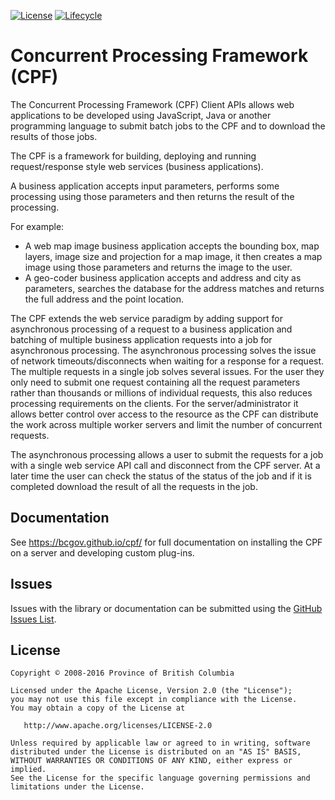 [![License](https://img.shields.io/badge/Apache%202.0-License-blue.svg)](https://raw.githubusercontent.com/bcgov/cpf/gh-pages/LICENSE)
[![Lifecycle](https://img.shields.io/badge/Lifecycle-Stable-97ca00)](https://github.com/bcgov/repomountie/blob/master/doc/lifecycle-badges.md)

# Concurrent Processing Framework (CPF)

The Concurrent Processing Framework (CPF) Client APIs allows web applications to be developed using JavaScript, Java or another programming language to submit batch jobs to the CPF and to download the results of those jobs.

The CPF is a framework for building, deploying and running request/response style web services (business applications).

A business application accepts input parameters, performs some processing using those parameters and then returns the result of the processing.

For example:

* A web map image business application accepts the bounding box, map layers, image size and projection for a map image, it then creates a map image using those parameters and returns the image to the user.
* A geo-coder business application accepts and address and city as parameters, searches the database for the address matches and returns the full address and the point location.

The CPF extends the web service paradigm by adding support for asynchronous processing of a request to a business application and batching of multiple business application requests into a job for asynchronous processing. The asynchronous processing solves the issue of network timeouts/disconnects when waiting for a response for a request. The multiple requests in a single job solves several issues. For the user they only need to submit one request containing all the request parameters rather than thousands or millions of individual requests, this also reduces processing requirements on the clients. For the server/administrator it allows better control over access to the resource as the CPF can distribute the work across multiple worker servers and limit the number of concurrent requests.

The asynchronous processing allows a user to submit the requests for a job with a single web service API call and disconnect from the CPF server. At a later time the user can check the status of the status of the job and if it is completed download the result of all the requests in the job.

## Documentation

See https://bcgov.github.io/cpf/ for full documentation on installing the CPF on a server and
developing custom plug-ins.

## Issues

Issues with the library or documentation can be submitted using the [GitHub Issues List](https://github.com/bcgov/cpf/issues).

## License

    Copyright © 2008-2016 Province of British Columbia

    Licensed under the Apache License, Version 2.0 (the "License");
    you may not use this file except in compliance with the License.
    You may obtain a copy of the License at 

       http://www.apache.org/licenses/LICENSE-2.0

    Unless required by applicable law or agreed to in writing, software
    distributed under the License is distributed on an "AS IS" BASIS,
    WITHOUT WARRANTIES OR CONDITIONS OF ANY KIND, either express or implied.
    See the License for the specific language governing permissions and
    limitations under the License.
